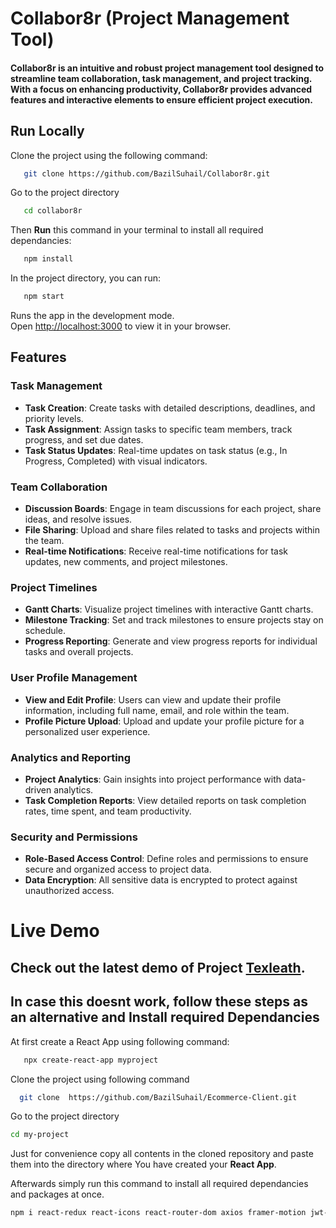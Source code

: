 # Collabor8r (Project Management Tool)
#### Collabor8r is an intuitive and robust project management tool designed to streamline team collaboration, task management, and project tracking. With a focus on enhancing productivity, Collabor8r provides advanced features and interactive elements to ensure efficient project execution.

## Run Locally

Clone the project using the following command:
```bash
   git clone https://github.com/BazilSuhail/Collabor8r.git
```
Go to the project directory
```bash
   cd collabor8r
```
Then **Run** this command in your terminal to install all required dependancies:
```bash
   npm install
```
In the project directory, you can run:
```bash
   npm start
``` 
Runs the app in the development mode.\
Open [http://localhost:3000](http://localhost:3000) to view it in your browser.
## Features

### Task Management
- **Task Creation**: Create tasks with detailed descriptions, deadlines, and priority levels.
- **Task Assignment**: Assign tasks to specific team members, track progress, and set due dates.
- **Task Status Updates**: Real-time updates on task status (e.g., In Progress, Completed) with visual indicators.

### Team Collaboration
- **Discussion Boards**: Engage in team discussions for each project, share ideas, and resolve issues.
- **File Sharing**: Upload and share files related to tasks and projects within the team.
- **Real-time Notifications**: Receive real-time notifications for task updates, new comments, and project milestones.

### Project Timelines
- **Gantt Charts**: Visualize project timelines with interactive Gantt charts.
- **Milestone Tracking**: Set and track milestones to ensure projects stay on schedule.
- **Progress Reporting**: Generate and view progress reports for individual tasks and overall projects.

### User Profile Management
- **View and Edit Profile**: Users can view and update their profile information, including full name, email, and role within the team.
- **Profile Picture Upload**: Upload and update your profile picture for a personalized user experience.

### Analytics and Reporting
- **Project Analytics**: Gain insights into project performance with data-driven analytics.
- **Task Completion Reports**: View detailed reports on task completion rates, time spent, and team productivity.

### Security and Permissions
- **Role-Based Access Control**: Define roles and permissions to ensure secure and organized access to project data.
- **Data Encryption**: All sensitive data is encrypted to protect against unauthorized access.


# Live Demo
## Check out the latest demo of Project [Texleath](https://collabor8r.netlify.app). 

## In case this doesnt work, follow these steps as an alternative and Install required Dependancies
At first create a React App using following command:

```bash
   npx create-react-app myproject
```
 Clone the project using following command
```bash
  git clone  https://github.com/BazilSuhail/Ecommerce-Client.git
```
Go to the project directory
```bash
cd my-project
```
Just for convenience copy all contents in the cloned repository and paste them into the directory where You have 
created your **React App**.
 
Afterwards simply run this command to install all required dependancies and packages at once.
```bash
npm i react-redux react-icons react-router-dom axios framer-motion jwt-decode
``` 
  

